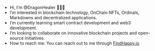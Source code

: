 -  Hi, I’m @DragonHealer 🤘🐲🔥
-  I’m interested in blockchain technology, OnChain NFTs, Ordinals, Markdowns and decentralized applications.
-  I’m currently learning smart contract development and web3 development.
-  I’m looking to collaborate on innovative blockchain projects and open-source initiatives.
-  How to reach me: You can reach out to me through [FindHappy.io](https://findhappy.io/)


<!---
DragonHealer/DragonHealer is a ✨ special ✨ repository because its `README.md` (this file) appears on your GitHub profile.
You can click the Preview link to take a look at your changes.
--->
